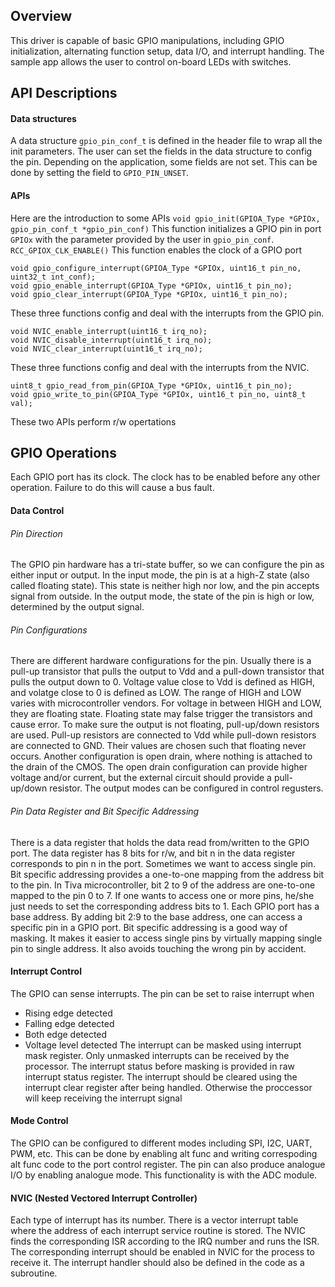 ## Overview
This driver is capable of basic GPIO manipulations, including GPIO initialization, alternating function setup, data I/O, and interrupt handling. The sample app allows the user to control on-board LEDs with switches.

## API Descriptions
#### Data structures
A data structure `gpio_pin_conf_t` is defined in the header file to wrap all the init parameters. The user can set the fields in the data structure to config the pin. Depending on the application, some fields are not set. This can be done by setting the field to `GPIO_PIN_UNSET`.
#### APIs
Here are the introduction to some APIs
```void gpio_init(GPIOA_Type *GPIOx, gpio_pin_conf_t *gpio_pin_conf)```
This function initializes a GPIO pin in port `GPIOx` with the parameter provided by the user in `gpio_pin_conf`. 
```RCC_GPIOX_CLK_ENABLE()```
This function enables the clock of a GPIO port
```
void gpio_configure_interrupt(GPIOA_Type *GPIOx, uint16_t pin_no, uint32_t int_conf);
void gpio_enable_interrupt(GPIOA_Type *GPIOx, uint16_t pin_no);
void gpio_clear_interrupt(GPIOA_Type *GPIOx, uint16_t pin_no);
```
These three functions config and deal with the interrupts from the GPIO pin.
```
void NVIC_enable_interrupt(uint16_t irq_no);
void NVIC_disable_interrupt(uint16_t irq_no);
void NVIC_clear_interrupt(uint16_t irq_no);
```
These three functions config and deal with the interrupts from the NVIC.
```
uint8_t gpio_read_from_pin(GPIOA_Type *GPIOx, uint16_t pin_no);
void gpio_write_to_pin(GPIOA_Type *GPIOx, uint16_t pin_no, uint8_t val);
```
These two APIs perform r/w opertations

## GPIO Operations
Each GPIO port has its clock. The clock has to be enabled before any other operation. Failure to do this will cause a bus fault.
#### Data Control
###### Pin Direction
The GPIO pin hardware has a tri-state buffer, so we can configure the pin as either input or output. In the input mode, the pin is at a high-Z state \(also called floating state\). This state is neither high nor low, and the pin accepts signal from outside. In the output mode, the state of the pin is high or low, determined by the output signal. 
###### Pin Configurations
There are different hardware configurations for the pin. Usually there is a pull-up transistor that pulls the output to Vdd and a pull-down transistor that pulls the output down to 0. 
Voltage value close to Vdd is defined as HIGH, and volatge close to 0 is defined as LOW. The range of HIGH and LOW varies with microcontroller vendors. For voltage in between HIGH and LOW, they are floating state. Floating state may false trigger the transistors and cause error. To make sure the output is not floating, pull-up/down resistors are used. Pull-up resistors are connected to Vdd while pull-down resistors are connected to GND. Their values are chosen such that floating never occurs.
Another configuration is open drain, where nothing is attached to the drain of the CMOS. The open drain configuration can provide higher voltage and/or current, but the external circuit should provide a pull-up/down resistor. 
The output modes can be configured in control regusters.
###### Pin Data Register and Bit Specific Addressing
There is a data register that holds the data read from/written to the GPIO port. The data register has 8 bits for r/w, and bit n in the data register corresponds to pin n in the port. 
Sometimes we want to access single pin. Bit specific addressing provides a one-to-one mapping from the address bit to the pin. In Tiva microcontroller, bit 2 to 9 of the address are one-to-one mapped to the pin 0 to 7. If one wants to access one or more pins, he/she just needs to set the corresponding address bits to 1. Each GPIO port has a base address. By adding bit 2:9 to the base address, one can access a specific pin in a GPIO port.
Bit specific addressing is a good way of masking. It makes it easier to access single pins by virtually mapping single pin to single address. It also avoids touching the wrong pin by accident.
#### Interrupt Control
The GPIO can sense interrupts. The pin can be set to raise interrupt when
- Rising edge detected
- Falling edge detected
- Both edge detected
- Voltage level detected
The interrupt can be masked using interrupt mask register. Only unmasked interrupts can be received by the processor. The interrupt status before masking is provided in raw interrupt status register. The interrupt should be cleared using the interrupt clear register after being handled. Otherwise the proccessor will keep receiving the interrupt signal
#### Mode Control
The GPIO can be configured to different modes including SPI, I2C, UART, PWM, etc. This can be done by enabling alt func and writing correspoding alt func code to the port control register.
The pin can also produce analogue I/O by enabling analogue mode. This functionality is with the ADC module.
#### NVIC (Nested Vectored Interrupt Controller)
Each type of interrupt has its number. There is a vector interrupt table where the address of each interrupt service routine is stored. The NVIC finds the corresponding ISR according to the IRQ number and runs the ISR. The corresponding interrupt should be enabled in NVIC for the process to receive it. The interrupt handler should also be defined in the code as a subroutine.

